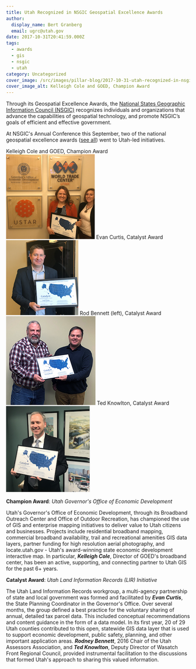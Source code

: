 ```yaml
---
title: Utah Recognized in NSGIC Geospatial Excellence Awards
author:
  display_name: Bert Granberg
  email: ugrc@utah.gov
date: 2017-10-31T20:41:59.000Z
tags:
  - awards
  - gis
  - nsgic
  - utah
category: Uncategorized
cover_image: /src/images/pillar-blog/2017-10-31-utah-recognized-in-nsgic-geospatial-excellence-awards/kcolegoedsmall.png
cover_image_alt: Kelleigh Cole and GOED, Champion Award
---
```


Through its Geospatial Excellence Awards, the [National States Geographic Information Council (NSGIC)](https://nsgic.org) recognizes individuals and organizations that advance the capabilities of geospatial technology, and promote NSGIC’s goals of efficient and effective government.

At NSGIC's Annual Conference this September, two of the national geospatial excellence awards ([see all](https://nsgic.memberclicks.net/2017-NSGIC-awards0)) went to Utah-led initiatives.

Kelleigh Cole and GOED, Champion Award
![Kelleigh Cole and GOED, Champion Award](../../images/pillar-blog/2017-10-31-utah-recognized-in-nsgic-geospatial-excellence-awards/kcolegoedsmall.png)
Evan Curtis, Catalyst Award
![Evan Curtis, Catalyst Award](../../images/pillar-blog/2017-10-31-utah-recognized-in-nsgic-geospatial-excellence-awards/ecurtissmall.png)
Rod Bennett (left), Catalyst Award
![Rod Bennett](../../images/pillar-blog/2017-10-31-utah-recognized-in-nsgic-geospatial-excellence-awards/rodbennett.png)
Ted Knowlton, Catalyst Award
![Ted Knowlton, Catalyst Award](../../images/pillar-blog/2017-10-31-utah-recognized-in-nsgic-geospatial-excellence-awards/tknowltonsmall.png)

**Champion Award**: _Utah Governor's Office of Economic Development_

Utah's Governor's Office of Economic Development, through its Broadband Outreach Center and Office of Outdoor Recreation, has championed the use of GIS and enterprise mapping initiatives to deliver value to Utah citizens and businesses. Projects include residential broadband mapping, commercial broadband availability, trail and recreational amenities GIS data layers, partner funding for high resolution aerial photography, and locate.utah.gov - Utah's award-winning state economic development interactive map. In particular, **_Kelleigh Cole_**, Director of GOED's broadband center, has been an active, supporting, and connecting partner to Utah GIS for the past 6+ years.

**Catalyst Award**: _Utah Land Information Records (LIR) Initiative_

The Utah Land Information Records workgroup, a multi-agency partnership of state and local government was formed and facilitated by **_Evan Curtis_**, the State Planning Coordinator in the Governor's Office. Over several months, the group defined a best practice for the voluntary sharing of annual, detailed tax parcel data. This included conceptual recommendations and content guidance in the form of a data model. In its first year, 20 of 29 Utah counties contributed to this open, statewide GIS data layer that is used to support economic development, public safety, planning, and other important application areas. **_Rodney Bennett_**, 2016 Chair of the Utah Assessors Association, and **_Ted Knowlton_**, Deputy Director of Wasatch Front Regional Council, provided instrumental facilitation to the discussions that formed Utah's approach to sharing this valued information.
